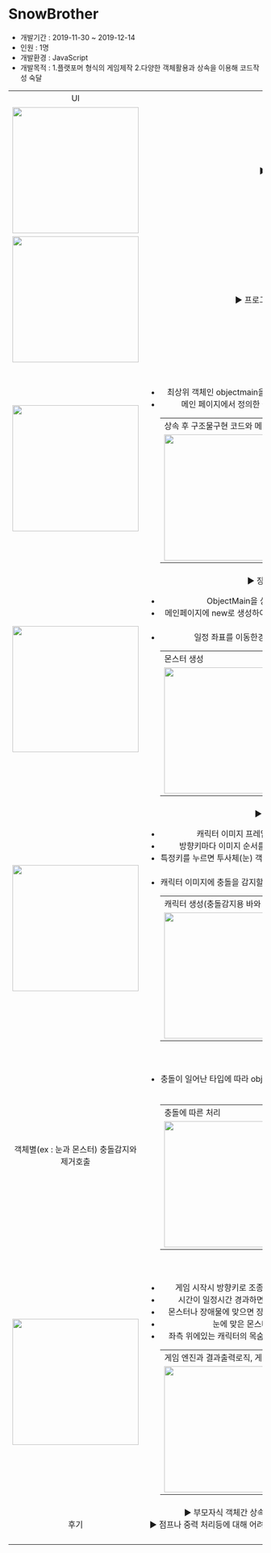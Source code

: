<h1>SnowBrother</h1>
<ul>
  <li>개발기간 : 2019-11-30 ~ 2019-12-14</li>
  <li>인원 : 1명</li>
  <li>개발환경 : JavaScript</li>
  <li>개발목적 : 1.플랫포머 형식의 게임제작 2.다양한 객체활용과 상속을 이용해 코드작성 숙달</li>
</ul>

<table style="text-align:center;">
  <tr>
    <td>UI</td>
    <td>상세 설명</td>
  </tr>
  <tr>
    <td>
    <img src="https://user-images.githubusercontent.com/47166170/58056914-de3afb00-7b9d-11e9-928d-7f82f8745a8d.PNG" width="250px"/>
    </td>
    <td>
      ▶ 프로그램 구조<br>
    </td>
  </tr>
  <tr>
    <td>
    <img src="https://user-images.githubusercontent.com/47166170/58056954-06c2f500-7b9e-11e9-94a7-d2483d8de2c3.PNG" width="250px"/>
    </td>
    <td>
      ▶ 프로그램 최초 실행 메인화면<br>
    </td>
  <tr>
    <td>
    <img src="https://user-images.githubusercontent.com/47166170/58058303-5657ef80-7ba3-11e9-9963-b858e488ad3f.PNG" width="250px"/>
    </td>
    <td>
      ▶ 구조물 구현<br>
      <ul>
        <li>최상위 객체인 objectmain을 상속받은 후 각 구조물마다 클래스를 생성한다.</li>
        <li>메인 페이지에서 정의한 클래스를 new로 생성해서 맵에 배치시킨다.</li>
        <table>
          <tr>
            <td colspan="2">상속 후 구조물구현 코드와 메인에서의 구현</td>
          </tr>
          <tr>
            <td>
            <img src="https://user-images.githubusercontent.com/47166170/58057142-cca62300-7b9e-11e9-8863-96f0c62fa39e.PNG" width="250px"/> 
            </td>
            <td>
              <img src="https://user-images.githubusercontent.com/47166170/58057143-cca62300-7b9e-11e9-905b-702bbffadc66.PNG" width="250px"/>
            </td>
          </tr>
        </table>
      </ul>
    </td>
  </tr>
  <tr>
    <td>
    <img src="https://user-images.githubusercontent.com/47166170/58057354-88675280-7b9f-11e9-8b23-8651bed1e7e4.PNG" width="250px"/>
    </td>
    <td>
      ▶ 장애물과 몬스터 구현<br>
      <ul>
        <li>ObjectMain을 상속받은 채로 각각 클래스를 만든다.</li>
        <li>메인페이지에 new로 생성하여 objectmanager의 배열에 객체 요소로 등록한다.</li>
        <li>일정 좌표를 이동한경우 반대로 이동하도록 함수를 설정한다.</li>
        <table>
          <tr>
            <td colspan="1">몬스터 생성</td>
          </tr>
          <tr>
            <td>
              <img src="https://user-images.githubusercontent.com/47166170/58057436-d1b7a200-7b9f-11e9-9f68-4329f6a3c6ad.PNG" width="250px"/>
            </td>
          </tr>
        </table>
      </ul>
    </td>
  </tr>
  <tr>
    <td>
    <img src="https://user-images.githubusercontent.com/47166170/58057355-88ffe900-7b9f-11e9-8996-ab149f949206.PNG" width="250px"/>
    </td>
    <td>
      ▶ 메인 캐릭터 구현<br>
      <ul>
        <li>캐릭터 이미지 프레임을 위해 여러 개의 이미지를 등록한다.</li>
        <li>방향키마다 이미지 순서를 순환시켜 자연스러운 이동이 가능하게한다.</li>
        <li>특정키를 누르면 투사체(눈) 객체를 생성하여 매개변수로 넣은 x의 속도만큼 이동하도록 구현한다.</li>
        <li>캐릭터 이미지에 충돌을 감지할 수 있는 바를 만들어 충돌감지를 할 수 있게 한다..</li>
        <table>
          <tr>
            <td colspan="2">캐릭터 생성(충돌감지용 바와 애니메이션 처리)</td>
          </tr>
          <tr>
            <td>
              <img src="https://user-images.githubusercontent.com/47166170/58057664-a8e3dc80-7ba0-11e9-8880-48736393816c.PNG" width="250px"/>
            </td>
             <td>
              <img src="https://user-images.githubusercontent.com/47166170/58057665-a8e3dc80-7ba0-11e9-9ca9-8959f8cedea0.PNG" width="250px"/>
            </td>
          </tr>
        </table>
      </ul>
    </td>
  </tr>
  <tr>
    <td>
      객체별(ex : 눈과 몬스터) 충돌감지와 제거호출
    </td>
    <td>
      ▶ 충돌 처리<br>
      <ul>
        <li>충돌이 일어난 타입에 따라 objectManager의 배열에서 각 타입의 배열인덱스를 제거.</li>
        <table>
          <tr>
            <td colspan="2">충돌에 따른 처리</td>
          </tr>
          <tr>
            <td>
              <img src="https://user-images.githubusercontent.com/47166170/58058262-26a8e780-7ba3-11e9-87eb-8af41c50b31d.PNG" width="250px"/>
            </td>
             <td>
              <img src="https://user-images.githubusercontent.com/47166170/58058263-26a8e780-7ba3-11e9-9653-1a94e86cebdf.PNG" width="250px"/>
            </td>
          </tr>
        </table>
      </ul>
    </td>
  </tr>
  <tr>
    <td>
    <img src="https://user-images.githubusercontent.com/47166170/58058104-8fdc2b00-7ba2-11e9-97f6-8edaea56f184.PNG" width="250px"/>
    </td>
    <td>
      ▶ 게임 진행<br>
      <ul>
        <li>게임 시작시 방향키로 조종하며 z키로 미사일, x키로 점프하며 진행한다.</li>
        <li>시간이 일정시간 경과하면 장애물의 속도가 단계적으로 일정비율 상승.</li>
        <li>몬스터나 장애물에 맞으면 장애물이나 몬스터가 사라짐과 동시에 체력이 -1.</li>
        <li>눈에 맞은 몬스터는 일정시간 후에 다시 나타난다.</li>
        <li>좌측 위에있는 캐릭터의 목숨이 다 깎이면 게임이 종료되며 점수가 집계된다.</li>
        <table>
          <tr>
            <td colspan="3">게임 엔진과 결과출력로직, 게임 종료시 화면</td>
          </tr>
          <tr>
            <td>
              <img src="https://user-images.githubusercontent.com/47166170/58057933-e7c66200-7ba1-11e9-8552-b97adfe71705.PNG" width="250px"/>
            </td>
             <td>
              <img src="https://user-images.githubusercontent.com/47166170/58057860-9d44e580-7ba1-11e9-81cf-122e3232a4fe.PNG" width="250px"/>
            </td>
          </tr>
        </table>
      </ul>
    </td>
  </tr>
  <tr>
    <td>
    후기
    </td>
    <td>
      ▶ 부모자식 객체간 상속에 대해 더 깊게 이해하게 된 프로젝트.<br>
      ▶ 점프나 중력 처리등에 대해 어려움이 많았고 실제 점프부분이 잘 안되는 경우가있어서 개선필요.<br>
    </td>
  </tr>
</table>
